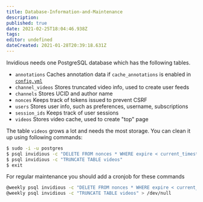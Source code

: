 ```yaml
---
title: Database-Information-and-Maintenance
description: 
published: true
date: 2021-02-25T18:04:46.938Z
tags: 
editor: undefined
dateCreated: 2021-01-28T20:39:18.631Z
---
```


Invidious needs one PostgreSQL database which has the following tables.

- `annotations` Caches annotation data if `cache_annotations` is enabled in [`config.yml`](./Configuration)
- `channel_videos` Stores truncated video info, used to create user feeds  
- `channels` Stores UCID and author name  
- `nonces` Keeps track of tokens issued to prevent CSRF  
- `users` Stores user info, such as preferences, username, subscriptions  
- `session_ids` Keeps track of user sessions  
- `videos` Stores video cache, used to create "top" page  

The table `videos` grows a lot and needs the most storage. You can clean it up using following commands:
```bash
$ sudo -i -u postgres
$ psql invidious -c "DELETE FROM nonces * WHERE expire < current_timestamp"
$ psql invidious -c "TRUNCATE TABLE videos"
$ exit
```

For regular maintenance you should add a cronjob for these commands
```bash
@weekly psql invidious -c "DELETE FROM nonces * WHERE expire < current_timestamp" > /dev/null
@weekly psql invidious -c "TRUNCATE TABLE videos" > /dev/null
```